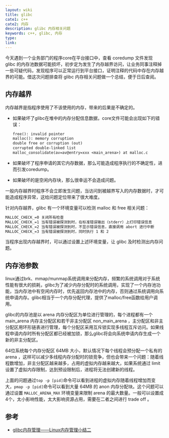```yaml
---
layout: wiki
title: glibc
cate1: c++
cate2: 内存
description: glibc 内存相关问题
keywords: c++, glibc, 内存
type:
link:
---
```


今天遇到一个业务部门的程序core在平台接口中，查看 coredump 文件发现 glibc 的内存池数据可能损坏，初步定为发生了内存越界访问，让业务同事注释掉一些可疑代码，发现程序可以正常运行到平台接口，证明注释的代码中存在内存越界的可能。借这次问题排查将 glibc 内存相关问题做一个总结，便于日后查阅。

## 内存越界

内存越界是指程序使用了不该使用的内存，带来的后果是不确定的。

- 如果破坏了glibc在堆中的内存分配信息数据，core文件可能会出现如下的错误：

    ```txt
    free(): invalid pointer
    malloc(): memory corruption
    double free or corruption (out)
    corrupted double-linked list
    malloc_consolidate(av=av@entry=xxx <main_arena>) at malloc.c
    ```

- 如果破坏了程序申请的其它内存数据，那么可能造成程序执行的不确定性，进而引发coredump。

- 如果破坏的是空闲内存块，那么很幸运不会造成问题。

一般内存越界时程序不会立即发生问题，当访问到被越界写入的内存数据时，才可能造成程序异常，这给问题定位带来了很大难度。

针对内存越界，glibc 有一个环境变量可以检测 malloc 和 free 相关问题：

```txt
MALLOC_CHECK_=0 关闭所有检查
MALLOC_CHECK_=1 当有错误被探测到时，在标准错误输出（stderr）上打印错误信息
MALLOC_CHECK_=2 当有错误被探测到时，不显示错误信息，直接调用 abort 进行中断
MALLOC_CHECK_=3 当有错误被探测到时，同时执行 1 和 2
```

当程序出现内存越界时，可以通过设置上述环境变量，让 glibc 及时检测出内存问题。

## 内存池参数

linux通过brk、mmap/munmap系统调用来分配内存，频繁的系统调用对于系统性能有很大的损耗，glibc为了减少内存分配时的系统调用，实现了一个内存池功能，当内存池中有空闲内存时，优先返回内存池中的内存，否则通过系统调用向系统申请内存。glibc相当于一个内存分配代理，提供了malloc/free函数给用户调用。

glibc的内存池是以 arena 内存分配区为单位进行管理的，每个进程都有一个 main_arena 内存主分配区和若干非主分配区 non_main_arena ，主分配区和非主分配区用环形链表进行管理，每个分配区采用互斥锁实现多线程互斥访问。如果线程申请内存时所有分配区都已经被加锁，那么glibc将会向系统申请内存生成一个新的非主分配区。

64位系统每个内存分配区 64MB 大小，默认情况下每个线程会预分配一个私有的 arena ，这样可以减少多线程内存分配时的锁竞争，但也会带来一个问题：随着线程数增加，非主分配区越来越多，占用的虚拟内存越来越大，如果系统通过 limit 设置了虚拟内存限制，达到预设限制后，进程将无法创建新的线程。

上面的问题通过`top -p [pid]`命令可以看到进程的虚拟内存随着线程增加而变大，`pmap -p [pid]`命令可以看到大量 64MB 的 anon 内存分配块。这个问题可以通过设置 `MALLOC_ARENA_MAX` 环境变量来限制 arena 的最大数量。一般可以设置成4个，太小影响性能，太大影响资源占用，需要在二者之间进行 trade off 。

## 参考

- [glibc内存管理——Linux内存管理小结二](https://www.jianshu.com/p/b0a6ac5bf55d)